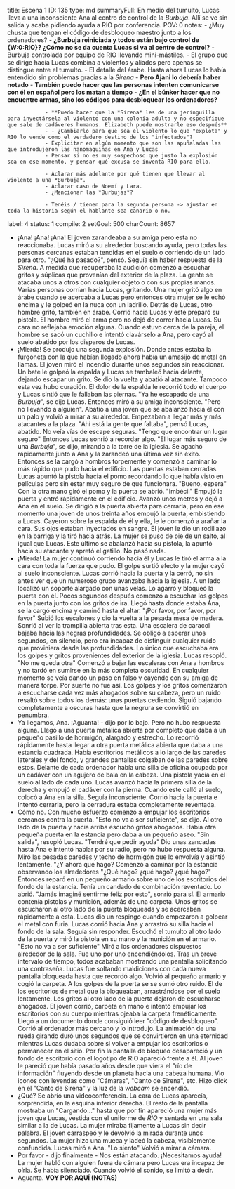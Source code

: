 title:          Escena 1
ID:             135
type:           md
summaryFull:    En medio del tumulto, Lucas lleva a una inconsciente Ana al centro de control de la *Burbuja*. Allí se ve sin salida y acaba pidiendo ayuda a RIO por conferencia.
POV:            0
notes:          - ¿Muy chusta que tengan el código de desbloqueo maestro junto a los ordenadores?
                - **¿Burbuja reiniciada y todos están bajo control de {W:0:RIO}? ¿Cómo no se da cuenta Lucas si va al centro de control?**
                - Burbuja controlada por equipo de RIO llevando mini-mástiles.
                - El grupo que se dirige hacia Lucas combina a violentos y aliados pero apenas se distingue entre el tumulto.
                - El detalle del árabe. Hasta ahora Lucas lo había entendido sin problemas gracias a la *Sirena*
                - **Pero Ajani lo debería haber notado**
                - **También puedo hacer que las personas intenten comunicarse con él en español pero los matan a tiempo**
                - **¿En el búnker hacer que no encuentre armas, sino los códigos para desbloquear los ordenadores?**
                
                
                - **Puedo hacer que la *Sirena* les de una jeringuilla para inyectársela al violento con una colonia adulta y no especifique que sale de cadáveres humanos. Elizabeth puede mostrarle eso después**
                - - ¿Cambiarlo para que sea el violento lo que "explota" y RIO lo vende como el verdadero destino de los "infectados"?
                - Explicitar en algún momento que son las apuñaladas las que introdujeron las nanomaquinas en Ana y Lucas
                - Pensar si no es muy sospechoso que justo la explosión sea en ese momento, y pensar qué excusa se inventa RIO para ello.
                
                - Aclarar más adelante por qué tienen que llevar al violento a una *Burbuja*.
                - Aclarar caso de Noemí y Lara.
                - ¿Mencionar las *Burbujas*?
                
                - Tenéis / tienen para la segunda persona -> ajustar en toda la historia según el hablante sea canario o no.
                
                
label:          4
status:         1
compile:        2
setGoal:        500
charCount:      8657


- ¡Ana! ¡Ana! ¡Ana!
El joven zarandeaba a su amiga pero esta no reaccionaba. Lucas miró a su alrededor buscando ayuda, pero todas las personas cercanas estaban tendidas en el suelo o corriendo de un lado para otro.
"¿Qué ha pasado?", pensó.
Seguía sin haber respuesta de la *Sirena*.
A medida que recuperaba la audición comenzó a escuchar gritos y súplicas que provenían del exterior de la plaza. La gente se atacaba unos a otros con cualquier objeto o con sus propias manos.
Varias personas corrían hacia Lucas, gritando.
Una mujer gritó algo en árabe cuando se acercaba a Lucas pero entonces otra mujer se le echó encima y le golpeó en la nuca con un ladrillo.
Detrás de Lucas, otro hombre gritó, también en árabe. Corrió hacia Lucas y este preparó su pistola. El hombre miró el arma pero no dejó de correr hacia Lucas. Su cara no reflejaba emoción alguna.
Cuando estuvo cerca de la pareja, el hombre se sacó un cuchillo e intentó clavárselo a Ana, pero cayó al suelo abatido por los disparos de Lucas.
- ¡Mierda!
Se produjo una segunda explosión. Donde antes estaba la furgoneta con la que habían llegado ahora había un amasijo de metal en llamas.
El joven miró el incendio durante unos segundos sin reaccionar. Un bate le golpeó la espalda y Lucas se tambaleó hacia delante, dejando escapar un grito.
Se dio la vuelta y abatió al atacante.
Tampoco esta vez hubo curación. El dolor de la espalda le recorrió todo el cuerpo y Lucas sintió que le fallaban las piernas.
"Ya he escapado de una *Burbuja*", se dijo Lucas. Entonces miró a su amiga inconsciente.
"Pero no llevando a alguien".
Abatió a una joven que se abalanzó hacia él con un palo y volvió a mirar a su alrededor.
Empezaban a llegar más y más atacantes a la plaza.
"Ahí está la gente que faltaba", pensó Lucas, abatido.
No veía vías de escape seguras.
"Tengo que encontrar un lugar seguro"
Entonces Lucas sonrió a recordar algo.
"El lugar más seguro de una *Burbuja*", se dijo, mirando a la torre de la iglesia.
Se agachó rápidamente junto a Ana y la zarandeó una última vez sin éxito. Entonces se la cargó a hombros torpemente y comenzó a caminar lo más rápido que pudo hacia el edificio.
Las puertas estaban cerradas. Lucas apuntó la pistola hacia el pomo recordando lo que había visto en películas pero sin estar muy seguro de que funcionara.
"Bueno, espera"
Con la otra mano giró el pomo y la puerta se abrió.
"Imbécil"
Empujó la puerta y entró rápidamente en el edificio.
Avanzó unos metros y dejó a Ana en el suelo. Se dirigió a la puerta abierta para cerrarla, pero en ese momento una joven de unos treinta años empujó la puerta, embistiendo a Lucas.
Cayeron sobre la espalda de él y ella, le le comenzó a arañar la cara. Sus ojos estaban inyectados en sangre.
El joven le dio un rodillazo en la barriga y la tiró hacia atrás. La mujer se puso de pie de un salto, al igual que Lucas. Este último se abalanzó hacia su pistola, la apuntó hacia su atacante y apretó el gatillo.
No pasó nada.
- ¡Mierda!
La mujer continuó corriendo hacia él y Lucas le tiró el arma a la cara con toda la fuerza que pudo. El golpe surtió efecto y la mujer cayó al suelo inconsciente.
Lucas corrió hacia la puerta y la cerró, no sin antes ver que un numeroso grupo avanzaba hacia la iglesia.
A un lado localizó un soporte alargado con unas velas. Lo agarró y bloqueó la puerta con él.
Pocos segundos después comenzó a escuchar los golpes en la puerta junto con los gritos de ira.
Llegó hasta donde estaba Ana, se la cargó encima y caminó hasta el altar.
"¡Por favor, por favor, por favor"
Subió los escalones y dio la vuelta a la pesada mesa de madera. Sonrió al ver la trampilla abierta tras esta.
Una escalera de caracol bajaba hacia las negras profundidades. Se obligó a esperar unos segundos, en silencio, pero era incapaz de distinguir cualquier ruido que proviniera desde las profundidades. Lo único que escuchaba era los golpes y gritos provenientes del exterior de la iglesia.
Lucas resopló.
"No me queda otra"
Comenzó a bajar las escaleras con Ana a hombros y no tardó en sumirse en la más completa oscuridad.
En cualquier momento se veía dando un paso en falso y cayendo con su amiga de manera torpe.
Por suerte no fue así.
Los golpes y los gritos comenzaron a escucharse cada vez más ahogados sobre su cabeza, pero un ruido resaltó sobre todos los demás: unas puertas cediendo.
Siguió bajando completamente a oscuras hasta que la negrura se convirtió en penumbra.
- Ya llegamos, Ana. ¡Aguanta! - dijo por lo bajo.
Pero no hubo respuesta alguna.
Llegó a una puerta metálica abierta por completo que daba a un pequeño pasillo de hormigón, alargado y estrecho. Lo recorrió rápidamente hasta llegar a otra puerta metálica abierta que daba a una estancia cuadrada. Había escritorios metálicos a lo largo de las paredes laterales y del fondo, y grandes pantallas colgaban de las paredes sobre estos.
Delante de cada ordenador había una silla de oficina ocupada por un cadáver con un agujero de bala en la cabeza. Una pistola yacía en el suelo al lado de cada uno.
Lucas avanzó hacia la primera silla de la derecha y empujó el cadáver con la pierna. Cuando este calló al suelo, colocó a Ana en la silla.
Seguía inconsciente.
Corrió hacia la puerta e intentó cerrarla, pero la cerradura estaba completamente reventada.
- Cómo no.
Con mucho esfuerzo comenzó a empujar los escritorios cercanos contra la puerta.
"Esto no va a ser suficiente", se dijo.
Al otro lado de la puerta y hacia arriba escuchó gritos ahogados.
Había otra pequeña puerta en la estancia pero daba a un pequeño aseo.
"Sin salida", resopló Lucas.
"Tendré que pedir ayuda"
Dio unas zancadas hasta Ana e intentó hablar por su radio, pero no hubo respuesta alguna.
Miró las pesadas paredes y techo de hormigón que lo envolvía y asintió lentamente.
"¿Y ahora qué hago?
Comenzó a caminar por la estancia observando los alrededores
"¿Qué hago? ¿qué hago? ¿qué hago?"
Entonces reparó en un pequeño armario sobre uno de los escritorios del fondo de la estancia. Tenía un candado de combinación reventado.
Lo abrió.
"Jamás imaginé sentirme feliz por esto", sonrió para sí.
El armario contenía pistolas y munición, además de una carpeta.
Unos gritos se escucharon al otro lado de la puerta bloqueada y se acercaban rápidamente a esta. Lucas dio un respingo cuando empezaron a golpear el metal con furia.
Lucas corrió hacia Ana y arrastró su silla hacia el fondo de la sala.
Seguía sin responder.
Escuchó el tumulto al otro lado de la puerta y miró la pistola en su mano y la munición en el armario.
"Esto no va a ser suficiente"
Miró a los ordenadores dispuestos alrededor de la sala. Fue uno por uno encendiéndolos.
Tras un breve intervalo de tiempo, todos acababan mostrando una pantalla solicitando una contraseña.
Lucas fue soltando maldiciones con cada nueva pantalla bloqueada hasta que recordó algo. Volvió al pequeño armario y cogió la carpeta.
A los golpes de la puerta se se sumó otro ruido. El de los escritorios de metal que la bloqueaban, arrastrándose por el suelo lentamente. Los gritos al otro lado de la puerta dejaron de escucharse ahogados.
El joven corrió, carpeta en mano e intentó empujar los escritorios con su cuerpo mientras ojeaba la carpeta frenéticamente.
Llegó a un documento donde consiguió leer "código de desbloqueo".
Corrió al ordenador más cercano y lo introdujo. La animación de una rueda girando duró unos segundos que se convirtieron en una eternidad mientras Lucas dudaba sobre si volver a empujar los escritorios o permanecer en el sitio.
Por fin la pantalla de bloqueo desapareció y un fondo de escritorio con el logotipo de RIO apareció frente a él. Al joven le pareció que había pasado años desde que viera el  "río de información" fluyendo desde un planeta hacia una cabeza humana.
Vio iconos con leyendas como "Cámaras", "Canto de Sirena", etc.
Hizo click en el "Canto de Sirena" y la luz de la *webcam* se encendió.
- ¿Qué?
Se abrió una videoconferencia. La cara de Lucas aparecía, sorprendida, en la esquina inferior derecha. El resto de la pantalla mostraba un "Cargando..." hasta que por fin apareció una mujer más joven que Lucas, vestida con el uniforme de *RIO* y sentada en una sala similar a la de Lucas.
La mujer miraba fijamente a Lucas sin decir palabra.
El joven carraspeó y le devolvió la mirada durante unos segundos.
La mujer hizo una mueca y ladeó la cabeza, visiblemente confundida.
Lucas miró a Ana.
"Lo siento"
Volvió a mirar a cámara.
- Por favor - dijo finalmente - Nos están atacando. ¡Necesitamos ayuda!
La mujer habló con alguien fuera de cámara pero Lucas era incapaz de oírla. Se había silenciado.
Cuando volvió el sonido, se limitó a decir.
- Aguanta.
**VOY POR AQUÍ (NOTAS)**